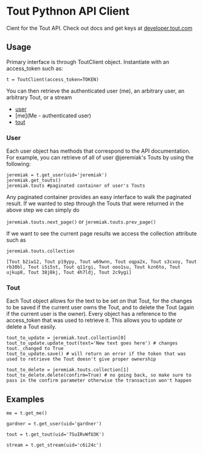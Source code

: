 # Tout Pythnon API Client

Cient for the Tout API. Check out docs and get keys at [developer.tout.com](http://developer.tout.com)

## Usage

Primary interface is through ToutClient object. Instantiate with an access_token such as:

`t = ToutClient(access_token=TOKEN)`

You can then retrieve the authenticated user (me), an arbitrary user, an arbitrary Tout, or a stream

* [user](User)
* [me](Me - authenticated user)
* [tout](Tout)

### User

Each user object has methods that correspond to the API documentation. For example, you can retrieve of all of
user @jeremiak's Touts by using the following:
```
jeremiak = t.get_user(uid='jeremiak')
jeremiak.get_touts()
jeremiak.touts #paginated container of user's Touts
```

Any paginated container provides an easy interface to walk the paginated result. If we wanted to step through the
Touts that were returned in the above step we can simply do

`jeremiak.touts.next_page()` or `jeremiak.touts.prev_page()`

If we want to see the current page results we access the collection attribute such as 

```
jeremiak.touts.collection

[Tout b2iw12, Tout p19ypy, Tout w69wnn, Tout oqpa2x, Tout s3cxoy, Tout rb30bl, Tout i5i5st, Tout q11rgi, Tout ooo1su, Tout kzn6to, Tout ujkup8, Tout 38j8kj, Tout 4h7ldj, Tout 2c9ygi]
```

### Tout

Each Tout object allows for the text to be set on that Tout, for the changes to be saved if the current user owns the Tout, and to delete the Tout (again if the current user is the owner).
Every object has a reference to the access_token that was used to retrieve it. This allows you to update or delete a Tout easily.

```
tout_to_update = jeremiak.tout.collection[0]
tout_to_update.update_tout(text='New text goes here') # changes tout._changed to True
tout_to_update.save() # will return an error if the token that was used to retrieve the Tout doesn't give proper ownership

tout_to_delete = jeremiak.touts.collection[1]
tout_to_delete.delete(confirm=True) # no going back, so make sure to pass in the confirm parameter otherwise the transaction won't happen
```

## Examples

`me = t.get_me()`

`gardner = t.get_user(uid='gardner')`

`tout = t.get_tout(uid='7SuIRvWfU3K')`

`stream = t.get_stream(uid='c6i24c')`
